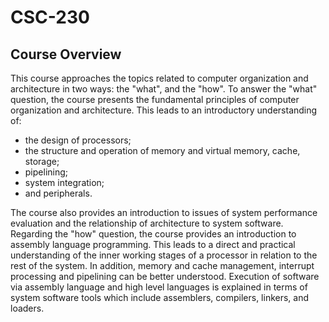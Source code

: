 # CSC-230
## Course Overview
This course approaches the topics related to computer organization and architecture in two ways: the "what", and the "how".
To answer the "what" question, the course presents the fundamental principles of computer organization and architecture. This leads to an introductory understanding of:
* the design of processors;
* the structure and operation of memory and virtual memory, cache, storage;
* pipelining;
* system integration;
* and peripherals.

The course also provides an introduction to issues of system performance evaluation and the relationship of architecture to system software.
Regarding the "how" question, the course provides an introduction to assembly language programming.
This leads to a direct and practical understanding of the inner working stages of a processor in relation to the rest of the system.
In addition, memory and cache management, interrupt processing and pipelining can be better understood.
Execution of software via assembly language and high level languages is explained in terms of system software tools which include assemblers, compilers, linkers, and loaders.
